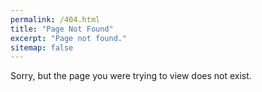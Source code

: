 ```yaml
---
permalink: /404.html
title: "Page Not Found"
excerpt: "Page not found."
sitemap: false
---
```


Sorry, but the page you were trying to view does not exist.